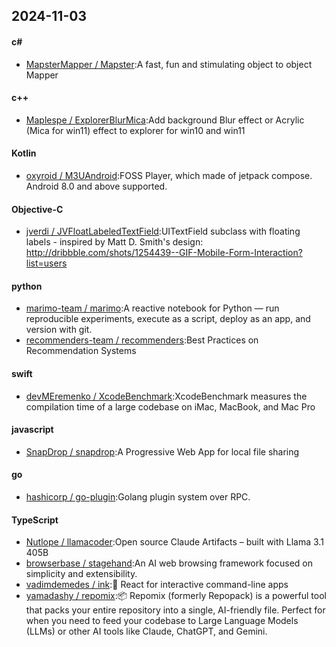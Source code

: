 ## 2024-11-03
#### c#
* [MapsterMapper / Mapster](https://github.com/MapsterMapper/Mapster):A fast, fun and stimulating object to object Mapper
#### c++
* [Maplespe / ExplorerBlurMica](https://github.com/Maplespe/ExplorerBlurMica):Add background Blur effect or Acrylic (Mica for win11) effect to explorer for win10 and win11
#### Kotlin
* [oxyroid / M3UAndroid](https://github.com/oxyroid/M3UAndroid):FOSS Player, which made of jetpack compose. Android 8.0 and above supported.
#### Objective-C
* [jverdi / JVFloatLabeledTextField](https://github.com/jverdi/JVFloatLabeledTextField):UITextField subclass with floating labels - inspired by Matt D. Smith's design: http://dribbble.com/shots/1254439--GIF-Mobile-Form-Interaction?list=users
#### python
* [marimo-team / marimo](https://github.com/marimo-team/marimo):A reactive notebook for Python — run reproducible experiments, execute as a script, deploy as an app, and version with git.
* [recommenders-team / recommenders](https://github.com/recommenders-team/recommenders):Best Practices on Recommendation Systems
#### swift
* [devMEremenko / XcodeBenchmark](https://github.com/devMEremenko/XcodeBenchmark):XcodeBenchmark measures the compilation time of a large codebase on iMac, MacBook, and Mac Pro
#### javascript
* [SnapDrop / snapdrop](https://github.com/SnapDrop/snapdrop):A Progressive Web App for local file sharing
#### go
* [hashicorp / go-plugin](https://github.com/hashicorp/go-plugin):Golang plugin system over RPC.
#### TypeScript
* [Nutlope / llamacoder](https://github.com/Nutlope/llamacoder):Open source Claude Artifacts – built with Llama 3.1 405B
* [browserbase / stagehand](https://github.com/browserbase/stagehand):An AI web browsing framework focused on simplicity and extensibility.
* [vadimdemedes / ink](https://github.com/vadimdemedes/ink):🌈 React for interactive command-line apps
* [yamadashy / repomix](https://github.com/yamadashy/repomix):📦 Repomix (formerly Repopack) is a powerful tool that packs your entire repository into a single, AI-friendly file. Perfect for when you need to feed your codebase to Large Language Models (LLMs) or other AI tools like Claude, ChatGPT, and Gemini.
